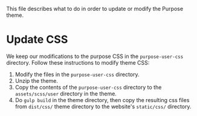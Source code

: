 This file describes what to do in order to update or modify the Purpose theme.

Update CSS
==========

We keep our modifications to the purpose CSS in the `purpose-user-css` directory. Follow these instructions to modify theme CSS:

1) Modify the files in the `purpose-user-css` directory.
2) Unzip the theme.
3) Copy the contents of the `purpose-user-css` directory to the `assets/scss/user` directory in the theme.
4) Do `gulp build` in the theme directory, then copy the resulting css files from `dist/css/` theme directory to the website's `static/css/` directory.
